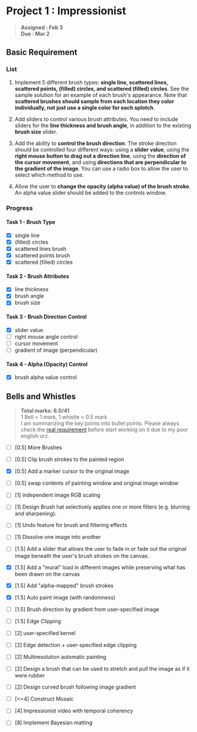 # Project 1 : Impressionist
> **Assigned : Feb 3** \
> **Due : Mar 2**   

## Basic Requirement

### List
1. Implement 5 different brush types: **single line, scattered lines, scattered points, (filled) circles, and scattered (filled) circles**. See the sample solution for an example of each brush's appearance. Note that **scattered brushes should sample from each location they color individually, not just use a single color for each splotch**.
   
2. Add sliders to control various brush attributes. You need to include sliders for the **line thickness and brush angle**, in addition to the existing **brush size** slider.
   
3. Add the ability to **control the brush direction**. The stroke direction should be controlled four different ways: using a **slider value**, using the **right mouse button to drag out a direction line**, using the **direction of the cursor movement**, and using **directions that are perpendicular to the gradient of the image**. You can use a radio box to allow the user to select which method to use.
   
4. Allow the user to **change the opacity (alpha value) of the brush stroke**. An alpha value slider should be added to the controls window. 

### Progress
#### Task 1 - Brush Type
- [X] single line 
- [X] (filled) circles
- [X] scattered lines brush
- [X] scattered points brush
- [X] scattered (filled) circles

#### Task 2 - Brush Attributes
- [X] line thickness
- [X] brush angle
- [X] brush size

#### Task 3 - Brush Direction Control
- [X] slider value
- [ ] right mouse angle control
- [ ] cursor movement
- [ ] gradient of image (perpendicular)

#### Task 4 - Alpha (Opacity) Control
- [X] brush alpha value control

## Bells and Whistles
> **Total marks: 6.0/41** \
> 1 Bell = 1 mark, 1 whistle = 0.5 mark\
> I am summarizing the key points into bullet points. Please always check the [real requirement](https://course.cse.ust.hk/comp4411/Password_Only/projects/impressionist/index.html) before start working on it due to my poor english orz.

- [ ] [0.5] More Brushes
- [ ] [0.5] Clip brush strokes to the painted region
- [X] [0.5] Add a marker cursor to the original image
- [ ] [0.5] swap contents of painting window and original image window
- [ ] [1] independent image RGB scaling
- [ ] [1] Design Brush hat selectively applies one or more filters (e.g. blurring and sharpening). 
- [ ] [1] Undo feature for brush and filtering effects
- [ ] [1] Dissolve one image into another
- [ ] [1.5] Add a slider that allows the user to fade in or fade out the original image beneath the user's brush strokes on the canvas.

- [X] [1.5] Add a "mural" load in different images while preserving what has been drawn on the canvas
- [X] [1.5] Add "alpha-mapped" brush strokes
- [X] [1.5] Auto paint image (with randomness)
- [ ] [1.5] Brush direction by gradient from user-specified image
- [ ] [1.5] Edge Clipping

- [ ] [2] user-specified kernel
- [ ] [2] Edge detection + user-specified edge clipping
- [ ] [2] Multiresolution automatic painting
- [ ] [2] Design a brush that can be used to stretch and pull the image as if it were rubber
- [ ] [2] Design curved brush following image gradient
- [ ] [<=4] Construct Mosaic
- [ ] [4] Impressionist video with temporal coherency
- [ ] [8] Implement Bayesian matting
